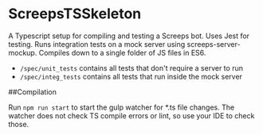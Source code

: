 # ScreepsTSSkeleton

A Typescript setup for compiling and testing a Screeps bot. Uses Jest for testing.
Runs integration tests on a mock server using screeps-server-mockup.
Compiles down to a single folder of JS files in ES6.

* `/spec/unit_tests` contains all tests that don't require a server to run
* `/spec/integ_tests` contains all tests that run inside the mock server

##Compilation

Run `npm run start` to start the gulp watcher for *.ts file changes.
The watcher does not check TS compile errors or lint, so use your IDE to check those.
